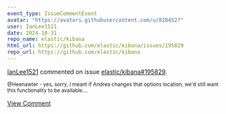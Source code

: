 ```yaml
---
event_type: IssueCommentEvent
avatar: "https://avatars.githubusercontent.com/u/828452?"
user: IanLee1521
date: 2024-10-31
repo_name: elastic/kibana
html_url: https://github.com/elastic/kibana/issues/195829
repo_url: https://github.com/elastic/kibana
---
```


<a href='https://github.com/IanLee1521' target='_blank'>IanLee1521</a> commented on issue <a href='https://github.com/elastic/kibana/issues/195829' target='_blank'>elastic/kibana#195829</a>.

<small>@Heenawter - yes, sorry, I meant if Andrea changes that options location, we'd still want this functionality to be available....</small>

<a href='https://github.com/elastic/kibana/issues/195829' target='_blank'>View Comment</a>